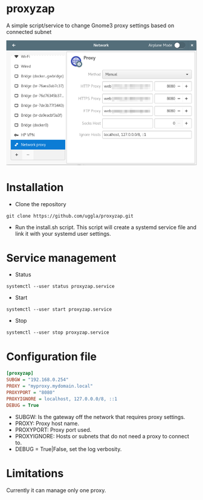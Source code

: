 # proxyzap
A simple script/service to change Gnome3 proxy settings based on connected subnet

![Screenshot1](screenshots/screenshot1.png)


# Installation

* Clone the repository
```
git clone https://github.com/uggla/proxyzap.git
```

* Run the install.sh script. This script will create a systemd service file and link it with your systemd user settings.


# Service management

* Status
```
systemctl --user status proxyzap.service
```

* Start
```
systemctl --user start proxyzap.service
```

* Stop
```
systemctl --user stop proxyzap.service
```



# Configuration file

```ini
[proxyzap]
SUBGW = "192.168.0.254"
PROXY = "myproxy.mydomain.local"
PROXYPORT = "8080"
PROXYIGNORE = localhost, 127.0.0.0/8, ::1
DEBUG = True
```

* SUBGW: Is the gateway off the network that requires proxy settings.
* PROXY: Proxy host name.
* PROXYPORT: Proxy port used.
* PROXYIGNORE: Hosts or subnets that do not need a proxy to connect to.
* DEBUG = True|False, set the log verbosity.


# Limitations
Currently it can manage only one proxy.
